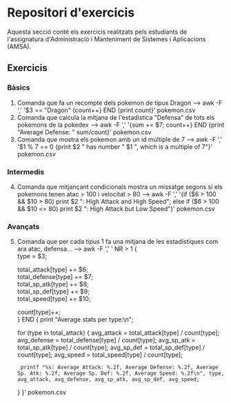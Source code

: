 # Repositori d'exercicis

Aquesta secció conté els exercicis realitzats pels estudiants de l'assignatura d'Administració i Manteniment de Sistemes i Aplicacions (AMSA).

## Exercicis

### Bàsics
1. Comanda que fa un recompte dels pokemon de tipus Dragon --> awk -F ',' '$3 == "Dragon" {count++} END {print count}' pokemon.csv
2. Comanda que calcula la mitjana de l'estadística "Defensa" de tots els pokemons de la pokedex --> awk -F ',' '{sum += $7; count++} END {print "Average Defense: " sum/count}' pokemon.csv
3. Comanda que mostra els pokemon amb un id múltiple de 7 --> awk -F ',' '$1 % 7 == 0 {print $2 " has number " $1 ", which is a multiple of 7"}' pokemon.csv



### Intermedis
4. Comanda que mitjançant condicionals mostra un missatge segons si els pokemons tenen atac > 100 i velocitat > 80 --> awk -F ',' '{if ($6 > 100 && $10 > 80) print $2 ": High Attack and High Speed"; else if ($6 > 100 && $10 <= 80) print $2 ": High Attack but Low Speed"}' pokemon.csv


### Avançats
5. Comanda que per cada tipus 1 fa una mitjana de les estadístiques com ara atac, defensa... -->
awk -F ',' '
NR > 1 {  
    type = $3;  
    
    total_attack[type] += $6;     
    total_defense[type] += $7;   
    total_sp_atk[type] += $8;     
    total_sp_def[type] += $9;     
    total_speed[type] += $10;      

    count[type]++;  
}
END {
    print "Average stats per type:\n";

    for (type in total_attack) {
        avg_attack = total_attack[type] / count[type];
        avg_defense = total_defense[type] / count[type];
        avg_sp_atk = total_sp_atk[type] / count[type];
        avg_sp_def = total_sp_def[type] / count[type];
        avg_speed = total_speed[type] / count[type];

        printf "%s: Average Attack: %.2f, Average Defense: %.2f, Average Sp. Atk: %.2f, Average Sp. Def: %.2f, Average Speed: %.2f\n", type, avg_attack, avg_defense, avg_sp_atk, avg_sp_def, avg_speed;
    }
}' pokemon.csv
